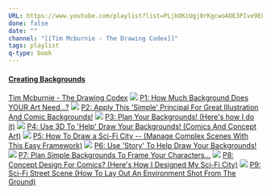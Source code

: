 ```yaml
---
URL: https://www.youtube.com/playlist?list=PLjbOKiUgj0rKgcwoAOE3PIve9E8XeklKX
done: false
date: ""
channel: "[[Tim Mcburnie - The Drawing Codex]]"
tags: playlist
q-type: book
---
```

#### [Creating Backgrounds](https://www.youtube.com/playlist?list=PLjbOKiUgj0rKgcwoAOE3PIve9E8XeklKX)
[Tim Mcburnie - The Drawing Codex](https://www.youtube.com/@TheDrawingCodex)
![](https://i.ytimg.com/vi/KVWSRRJBFE0/hqdefault.jpg?sqp=-oaymwEbCKgBEF5IVfKriqkDDggBFQAAiEIYAXABwAEG&rs=AOn4CLDwBzanf1b_EEbhVZWU2KieMjFgDw)
[P1: How Much Background Does YOUR Art Need...?](https://www.youtube.com/watch?v=KVWSRRJBFE0&list=PLjbOKiUgj0rKgcwoAOE3PIve9E8XeklKX&index=1&t=1004s&pp=iAQB "P1: How Much Background Does YOUR Art Need...?")
![](https://i.ytimg.com/vi/SZoUwgEbMas/hqdefault.jpg?sqp=-oaymwEbCKgBEF5IVfKriqkDDggBFQAAiEIYAXABwAEG&rs=AOn4CLBY706HoveFKhSiOoEzIG2TqojlfA)
[P2: Apply This 'Simple' Principal For Great Illustration And Comic Backgrounds!](https://www.youtube.com/watch?v=SZoUwgEbMas&list=PLjbOKiUgj0rKgcwoAOE3PIve9E8XeklKX&index=2&pp=iAQB "P2: Apply This 'Simple' Principal For Great Illustration And Comic Backgrounds!")
![](https://i.ytimg.com/vi/bcVweLEDR2A/hqdefault.jpg?sqp=-oaymwEbCKgBEF5IVfKriqkDDggBFQAAiEIYAXABwAEG&rs=AOn4CLA-l_Se3_HU5aNTJ1fQiEM8jphA0g)
[P3: Plan Your Backgrounds! (Here's how I do it)](https://www.youtube.com/watch?v=bcVweLEDR2A&list=PLjbOKiUgj0rKgcwoAOE3PIve9E8XeklKX&index=3&pp=iAQB "P3: Plan Your Backgrounds! (Here's how I do it)")
![](https://i.ytimg.com/vi/tqAj8hOzbiQ/hqdefault.jpg?sqp=-oaymwEbCKgBEF5IVfKriqkDDggBFQAAiEIYAXABwAEG&rs=AOn4CLALNUvIj1wwpHs9TIyFTqEQfJB-sg)
[P4: Use 3D To 'Help' Draw Your Backgrounds! (Comics And Concept Art)](https://www.youtube.com/watch?v=tqAj8hOzbiQ&list=PLjbOKiUgj0rKgcwoAOE3PIve9E8XeklKX&index=4&pp=iAQB "P4: Use 3D To 'Help' Draw Your Backgrounds! (Comics And Concept Art)")
![](https://i.ytimg.com/vi/1ekVxssww40/hqdefault.jpg?sqp=-oaymwEbCKgBEF5IVfKriqkDDggBFQAAiEIYAXABwAEG&rs=AOn4CLDZnpiFIaqEeulnXme71BsZPBLOyQ)
[P5: How To Draw a Sci-Fi City -- (Manage Complex Scenes With This Easy Framework)](https://www.youtube.com/watch?v=1ekVxssww40&list=PLjbOKiUgj0rKgcwoAOE3PIve9E8XeklKX&index=5&pp=iAQB "P5: How To Draw a Sci-Fi City -- (Manage Complex Scenes With This Easy Framework)")
![](https://i.ytimg.com/vi/wTx32kwqXVM/hqdefault.jpg?sqp=-oaymwEbCKgBEF5IVfKriqkDDggBFQAAiEIYAXABwAEG&rs=AOn4CLCBHpLcOTKQMD0Gxoq1tFP82YbATw)
[P6: Use 'Story' To Help Draw Your Backgrounds!](https://www.youtube.com/watch?v=wTx32kwqXVM&list=PLjbOKiUgj0rKgcwoAOE3PIve9E8XeklKX&index=6&pp=iAQB "P6: Use 'Story' To Help Draw Your Backgrounds!")
![](https://i.ytimg.com/vi/ceddXTbwwLo/hqdefault.jpg?sqp=-oaymwEbCKgBEF5IVfKriqkDDggBFQAAiEIYAXABwAEG&rs=AOn4CLBD70AFyBkqZ6-OOUzrlD9KgGIxEQ)
[P7: Plan Simple Backgrounds To Frame Your Characters...](https://www.youtube.com/watch?v=ceddXTbwwLo&list=PLjbOKiUgj0rKgcwoAOE3PIve9E8XeklKX&index=7&pp=iAQB "P7: Plan Simple Backgrounds To Frame Your Characters...")
![](https://i.ytimg.com/vi/oluPAA5AOss/hqdefault.jpg?sqp=-oaymwEbCKgBEF5IVfKriqkDDggBFQAAiEIYAXABwAEG&rs=AOn4CLDGqZrP-RPckkjCG6fpNjCXt9NDAQ)
[P8: Concept Design For Comics? (Here's How I Designed My Sci-Fi City)](https://www.youtube.com/watch?v=oluPAA5AOss&list=PLjbOKiUgj0rKgcwoAOE3PIve9E8XeklKX&index=8&pp=iAQB "P8: Concept Design For Comics? (Here's How I Designed My Sci-Fi City)")
![](https://i.ytimg.com/vi/nUxyQ_0bsLE/hqdefault.jpg?sqp=-oaymwEbCKgBEF5IVfKriqkDDggBFQAAiEIYAXABwAEG&rs=AOn4CLCc-mdWcBvKpvkizBA5Yt-iZUPtuw)
[P9: Sci-Fi Street Scene (How To Lay Out An Environment Shot From The Ground)](https://www.youtube.com/watch?v=nUxyQ_0bsLE&list=PLjbOKiUgj0rKgcwoAOE3PIve9E8XeklKX&index=9&pp=iAQB "P9: Sci-Fi Street Scene (How To Lay Out An Environment Shot From The Ground)")
